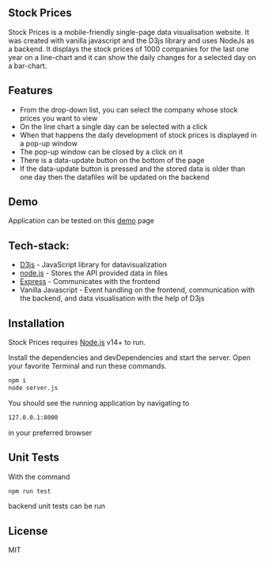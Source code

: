 ## Stock Prices

Stock Prices is a mobile-friendly single-page data visualisation website. It was created with vanilla javascript and the D3js library and uses NodeJs as a backend. It displays the stock prices of 1000 companies for the last one year on a line-chart and it can show the daily changes for a selected day on a bar-chart.

## Features

- From the drop-down list, you can select the company whose stock prices you want to view
- On the line chart a single day can be selected with a click
- When that happens the daily development of stock prices is displayed in a pop-up window
- The pop-up window can be closed by a click on it
- There is a data-update button on the bottom of the page
- If the data-update button is pressed and the stored data is older than one day then the datafiles will be updated on the backend

## Demo

Application can be tested on this [demo](https://polar-lowlands-28295.herokuapp.com) page

## Tech-stack:

- [D3js](https://d3js.org/) - JavaScript library for datavisualization
- [node.js](https://nodejs.org/en/) - Stores the API provided data in files
- [Express](https://expressjs.com/) - Communicates with the frontend
- Vanilla Javascript - Event handling on the frontend, communication with the backend, and data visualisation with the help of D3js

## Installation

Stock Prices requires [Node.js](https://nodejs.org/) v14+ to run.

Install the dependencies and devDependencies and start the server.
Open your favorite Terminal and run these commands.

```sh
npm i
node server.js
```

You should see the running application by navigating to

```sh
127.0.0.1:8000
```

in your preferred browser

## Unit Tests

With the command
```sh
npm run test
```
backend unit tests can be run

## License

MIT
